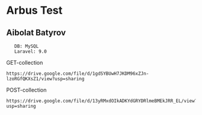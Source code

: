 # Arbus Test
## Aibolat Batyrov

```
   DB: MySQL
   Laravel: 9.0
```
GET-collection
```
https://drive.google.com/file/d/1gdSYBUwH7JKDM96xZJn-lzoRGfQKXsZ1/view?usp=sharing
```

POST-collection
```
https://drive.google.com/file/d/13yRMxdOIkADKYdGRYDRlmeBMEkJRR_EL/view?usp=sharing
```
